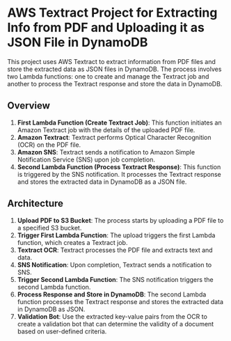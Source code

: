 # AWS Textract Project for Extracting Info from PDF and Uploading it as JSON File in DynamoDB

This project uses AWS Textract to extract information from PDF files and store the extracted data as JSON files in DynamoDB. The process involves two Lambda functions: one to create and manage the Textract job and another to process the Textract response and store the data in DynamoDB.

## Overview

1. **First Lambda Function (Create Textract Job)**: This function initiates an Amazon Textract job with the details of the uploaded PDF file.
2. **Amazon Textract**: Textract performs Optical Character Recognition (OCR) on the PDF file.
3. **Amazon SNS**: Textract sends a notification to Amazon Simple Notification Service (SNS) upon job completion.
4. **Second Lambda Function (Process Textract Response)**: This function is triggered by the SNS notification. It processes the Textract response and stores the extracted data in DynamoDB as a JSON file.

## Architecture

1. **Upload PDF to S3 Bucket**: The process starts by uploading a PDF file to a specified S3 bucket.
2. **Trigger First Lambda Function**: The upload triggers the first Lambda function, which creates a Textract job.
3. **Textract OCR**: Textract processes the PDF file and extracts text and data.
4. **SNS Notification**: Upon completion, Textract sends a notification to SNS.
5. **Trigger Second Lambda Function**: The SNS notification triggers the second Lambda function.
6. **Process Response and Store in DynamoDB**: The second Lambda function processes the Textract response and stores the extracted data in DynamoDB as JSON.
7. **Validation Bot**: Use the extracted key-value pairs from the OCR to create a validation bot that can determine the validity of a document based on user-defined criteria.
